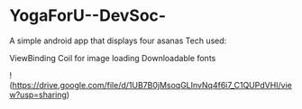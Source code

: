 # YogaForU--DevSoc-
A simple android app that displays four asanas
Tech used:

ViewBinding
Coil for image loading
Downloadable fonts

!(https://drive.google.com/file/d/1UB7B0jMsoqGLInvNq4f6i7_C1QUPdVHI/view?usp=sharing)
